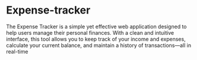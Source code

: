 # Expense-tracker
The Expense Tracker is a simple yet effective web application designed to help users manage their personal finances. With a clean and intuitive interface, this tool allows you to keep track of your income and expenses, calculate your current balance, and maintain a history of transactions—all in real-time
